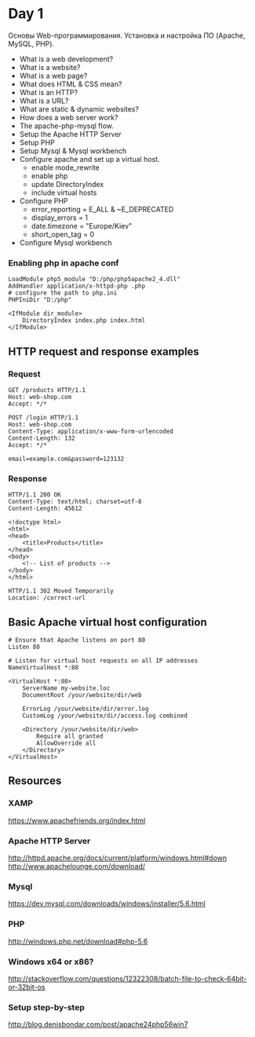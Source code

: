 # Day 1

Основы Web-программирования. Установка и настройка ПО (Apache, MySQL, PHP).

* What is a web development?
* What is a website?
* What is a web page?
* What does HTML & CSS mean?
* What is an HTTP?
* What is a URL?
* What are static & dynamic websites?
* How does a web server work?
* The apache-php-mysql flow.
* Setup the Apache HTTP Server
* Setup PHP
* Setup Mysql & Mysql workbench
* Configure apache and set up a virtual host.
  * enable mode_rewrite
  * enable php
  * update DirectoryIndex
  * include virtual hosts
* Configure PHP
  * error_reporting = E_ALL & ~E_DEPRECATED
  * display_errors = 1
  * date.timezone = "Europe/Kiev"
  * short_open_tag = 0
* Configure Mysql workbench

### Enabling php in apache conf
```
LoadModule php5_module "D:/php/php5apache2_4.dll"
AddHandler application/x-httpd-php .php
# configure the path to php.ini
PHPIniDir "D:/php"
```
```
<IfModule dir_module>
    DirectoryIndex index.php index.html
</IfModule>
```

## HTTP request and response examples

### Request
```
GET /products HTTP/1.1
Host: web-shop.com
Accept: */*
```

```
POST /login HTTP/1.1
Host: web-shop.com
Content-Type: application/x-www-form-urlencoded
Content-Length: 132
Accept: */*

email=example.com&password=123132
```

### Response
```
HTTP/1.1 200 OK
Content-Type: text/html; charset=utf-8
Content-Length: 45612

<!doctype html>
<html>
<head>
    <title>Products</title>
</head>
<body>
    <!-- List of products -->
</body>
</html>
```

```
HTTP/1.1 302 Moved Temporarily
Location: /correct-url
```

## Basic Apache virtual host configuration
```
# Ensure that Apache listens on port 80
Listen 80

# Listen for virtual host requests on all IP addresses
NameVirtualHost *:80

<VirtualHost *:80>
    ServerName my-website.loc
    DocumentRoot /your/website/dir/web

    ErrorLog /your/website/dir/error.log
    CustomLog /your/website/dir/access.log combined

    <Directory /your/website/dir/web>
        Require all granted
        AllowOverride all
    </Directory>
</VirtualHost>
```

## Resources

### XAMP
https://www.apachefriends.org/index.html

### Apache HTTP Server
http://httpd.apache.org/docs/current/platform/windows.html#down
http://www.apachelounge.com/download/

### Mysql
https://dev.mysql.com/downloads/windows/installer/5.6.html

### PHP
http://windows.php.net/download#php-5.6

### Windows x64 or x86?
http://stackoverflow.com/questions/12322308/batch-file-to-check-64bit-or-32bit-os

### Setup step-by-step
http://blog.denisbondar.com/post/apache24php56win7